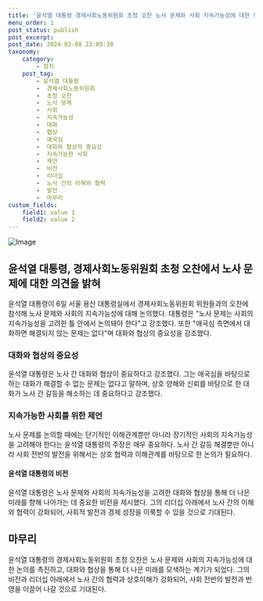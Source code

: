 ```yaml
---
title: '윤석열 대통령 경제사회노동위원회 초청 오찬 노사 문제와 사회 지속가능성에 대한 토론'
menu_order: 1
post_status: publish
post_excerpt: 
post_date: 2024-02-08 23:05:30
taxonomy:
    category:
        - 정치
    post_tag:
        - 윤석열 대통령
        -  경제사회노동위원회
        -  초청 오찬
        -  노사 문제
        -  사회
        -  지속가능성
        -  대화
        -  협상
        -  애국심
        -  대화와 협상의 중요성
        -  지속가능한 사회
        -  제언
        -  비전
        -  리더십
        -  노사 간의 이해와 협력
        -  발전
        -  마무리
custom_fields:
    field1: value 1
    field2: value 2
---
```


![Image](https://imgnews.pstatic.net/image/014/2024/02/06/0005139150_001_20240206190902417.jpg?type=w647)

## 윤석열 대통령, 경제사회노동위원회 초청 오찬에서 노사 문제에 대한 의견을 밝혀
윤석열 대통령이 6일 서울 용산 대통령실에서 경제사회노동위원회 위원들과의 오찬에 참석해 노사 문제와 사회의 지속가능성에 대해 논의했다. 대통령은 "노사 문제는 사회의 지속가능성을 고려한 틀 안에서 논의돼야 한다"고 강조했다. 또한 "애국심 측면에서 대화하면 해결되지 않는 문제는 없다"며 대화와 협상의 중요성을 강조했다.
### 대화와 협상의 중요성
윤석열 대통령은 노사 간 대화와 협상이 중요하다고 강조했다. 그는 애국심을 바탕으로 하는 대화가 해결할 수 없는 문제는 없다고 말하며, 상호 양해와 신뢰를 바탕으로 한 대화가 노사 간 갈등을 해소하는 데 중요하다고 강조했다.
### 지속가능한 사회를 위한 제언
노사 문제를 논의할 때에는 단기적인 이해관계뿐만 아니라 장기적인 사회의 지속가능성을 고려해야 한다는 윤석열 대통령의 주장은 매우 중요하다. 노사 간 갈등 해결뿐만 아니라 사회 전반의 발전을 위해서는 상호 협력과 이해관계를 바탕으로 한 논의가 필요하다.
#### 윤석열 대통령의 비전
윤석열 대통령은 노사 문제와 사회의 지속가능성을 고려한 대화와 협상을 통해 더 나은 미래를 향해 나아가는 데 중요한 비전을 제시했다. 그의 리더십 아래에서 노사 간의 이해와 협력이 강화되어, 사회적 발전과 경제 성장을 이룩할 수 있을 것으로 기대된다.
## 마무리
윤석열 대통령의 경제사회노동위원회 초청 오찬은 노사 문제와 사회의 지속가능성에 대한 논의를 촉진하고, 대화와 협상을 통해 더 나은 미래를 모색하는 계기가 되었다. 그의 비전과 리더십 아래에서 노사 간의 협력과 상호이해가 강화되어, 사회 전반의 발전과 번영을 이끌어 나갈 것으로 기대된다.

